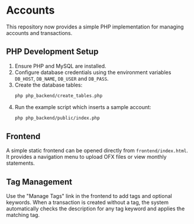 # Accounts

This repository now provides a simple PHP implementation for managing accounts and transactions.

## PHP Development Setup

1. Ensure PHP and MySQL are installed.
2. Configure database credentials using the environment variables `DB_HOST`, `DB_NAME`, `DB_USER` and `DB_PASS`.
3. Create the database tables:
   ```bash
   php php_backend/create_tables.php
   ```
4. Run the example script which inserts a sample account:
   ```bash
   php php_backend/public/index.php
   ```

## Frontend

A simple static frontend can be opened directly from `frontend/index.html`. It provides a navigation menu to upload OFX files or view monthly statements.

## Tag Management

Use the "Manage Tags" link in the frontend to add tags and optional keywords. When a transaction is created without a tag, the system automatically checks the description for any tag keyword and applies the matching tag.

